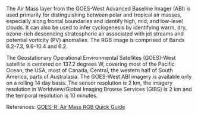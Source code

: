 The Air Mass layer from the GOES-West Advanced Baseline Imager (ABI) is used primarily for distinguishing between polar and tropical air masses, especially along frontal boundaries and identify high, mid, and low-level clouds. It can also be used to infer cyclogenesis by identifying warm, dry, ozone-rich descending stratospheric air associated with jet streams and potential vorticity (PV) anomalies. The RGB image is comprised of Bands 6.2-7.3, 9.6-10.4 and 6.2.

The Geostationary Operational Environmental Satellites (GOES)-West satellite is centered on 137.2 degrees W, covering most of the Pacific Ocean, the USA, most of Canada, Central, the western half of South America, parts of Australasia. The GOES-West ABI imagery is available only on a rolling 14 day basis. The sensor resolution is 2 km, the imagery resolution in Worldview/Global Imaging Browse Services (GIBS) is 2 km and the temporal resolution is 10 minutes.

References: [GOES-R: Air Mass RGB Quick Guide](https://nasasporttraining.files.wordpress.com/2015/12/quickguide_airmassrgb_nasa_sport.pdf)
